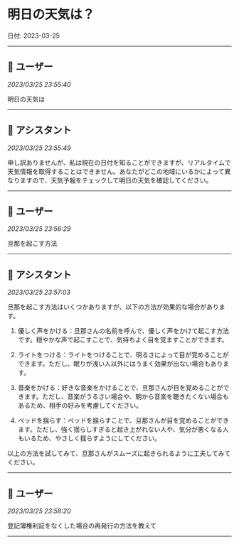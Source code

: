 # 明日の天気は？

日付: 2023-03-25

---

## 👤 ユーザー
*2023/03/25 23:55:40*

明日の天気は

---

## 🤖 アシスタント
*2023/03/25 23:55:49*

申し訳ありませんが、私は現在の日付を知ることができますが、リアルタイムで天気情報を取得することはできません。あなたがどこの地域にいるかによって異なりますので、天気予報をチェックして明日の天気を確認してください。

---

## 👤 ユーザー
*2023/03/25 23:56:29*

旦那を起こす方法

---

## 🤖 アシスタント
*2023/03/25 23:57:03*

旦那を起こす方法はいくつかありますが、以下の方法が効果的な場合があります。

1. 優しく声をかける：旦那さんの名前を呼んで、優しく声をかけて起こす方法です。穏やかな声で起こすことで、気持ちよく目を覚ますことができます。

2. ライトをつける：ライトをつけることで、明るさによって目が覚めることができます。ただし、眠りが浅い人以外にはうまく効果が出ない場合もあります。

3. 音楽をかける：好きな音楽をかけることで、旦那さんが目を覚めることができます。ただし、音楽がうるさい場合や、朝から音楽を聴きたくない場合もあるため、相手の好みを考慮してください。

4. ベッドを揺らす：ベッドを揺らすことで、旦那さんが目を覚めることができます。ただし、強く揺らしすぎると起き上がれない人や、気分が悪くなる人もいるため、やさしく揺らすようにしてください。

以上の方法を試してみて、旦那さんがスムーズに起きられるように工夫してみてください。

---

## 👤 ユーザー
*2023/03/25 23:58:20*

登記簿権利証をなくした場合の再発行の方法を教えて

---
